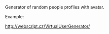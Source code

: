 Generator of random people profiles with avatar.

Example:

http://webscript.cz/VirtualUserGenerator/
